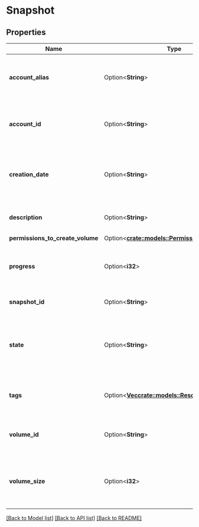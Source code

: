 # Snapshot

## Properties

Name | Type | Description | Notes
------------ | ------------- | ------------- | -------------
**account_alias** | Option<**String**> | The account alias of the owner of the snapshot. | [optional]
**account_id** | Option<**String**> | The account ID of the owner of the snapshot. | [optional]
**creation_date** | Option<**String**> | The date and time (UTC) at which the snapshot was created. | [optional]
**description** | Option<**String**> | The description of the snapshot. | [optional]
**permissions_to_create_volume** | Option<[**crate::models::PermissionsOnResource**](PermissionsOnResource.md)> |  | [optional]
**progress** | Option<**i32**> | The progress of the snapshot, as a percentage. | [optional]
**snapshot_id** | Option<**String**> | The ID of the snapshot. | [optional]
**state** | Option<**String**> | The state of the snapshot (`in-queue` \\| `pending` \\| `completed` \\| `error` \\| `deleting`)). | [optional]
**tags** | Option<[**Vec<crate::models::ResourceTag>**](ResourceTag.md)> | One or more tags associated with the snapshot. | [optional]
**volume_id** | Option<**String**> | The ID of the volume used to create the snapshot. | [optional]
**volume_size** | Option<**i32**> | The size of the volume used to create the snapshot, in gibibytes (GiB). | [optional]

[[Back to Model list]](../README.md#documentation-for-models) [[Back to API list]](../README.md#documentation-for-api-endpoints) [[Back to README]](../README.md)


